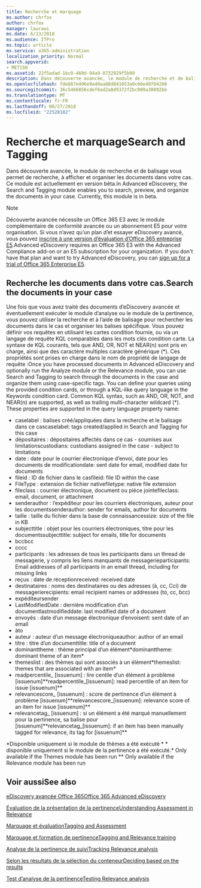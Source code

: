 ```yaml
---
title: Recherche et marquage
ms.author: chrfox
author: chrfox
manager: laurawi
ms.date: 6/13/2018
ms.audience: ITPro
ms.topic: article
ms.service: o365-administration
localization_priority: Normal
search.appverid:
- MET150
ms.assetid: 22f5adad-1bc0-460d-94a9-8732929f5b99
description: Dans découverte avancée, le module de recherche et de balisage vous permet de recherche, à afficher et organiser les documents dans votre cas. Ce module est actuellement en version bêta.
ms.openlocfilehash: fde887e496e9a40aa88d841053a0c66e48f04200
ms.sourcegitcommit: 36c5466056cdef6ad2a8d9372f2bc009a30892bb
ms.translationtype: MT
ms.contentlocale: fr-FR
ms.lasthandoff: 08/27/2018
ms.locfileid: "22528182"
---
```

# <a name="search-and-tagging"></a><span data-ttu-id="b4df1-104">Recherche et marquage</span><span class="sxs-lookup"><span data-stu-id="b4df1-104">Search and Tagging</span></span>

<span data-ttu-id="b4df1-p102">Dans découverte avancée, le module de recherche et de balisage vous permet de recherche, à afficher et organiser les documents dans votre cas. Ce module est actuellement en version bêta.</span><span class="sxs-lookup"><span data-stu-id="b4df1-p102">In Advanced eDiscovery, the Search and Tagging module enables you to search, preview, and organize the documents in your case. Currently, this module is in beta.</span></span>

> [!NOTE]
> <span data-ttu-id="b4df1-p103">Découverte avancée nécessite un Office 365 E3 avec le module complémentaire de conformité avancée ou un abonnement E5 pour votre organisation. Si vous n’avez qu’un plan d’et essayer eDiscovery avancé, vous pouvez [inscrire à une version d’évaluation d’Office 365 entreprise E5](https://go.microsoft.com/fwlink/p/?LinkID=698279).</span><span class="sxs-lookup"><span data-stu-id="b4df1-p103">Advanced eDiscovery requires an Office 365 E3 with the Advanced Compliance add-on or an E5 subscription for your organization. If you don't have that plan and want to try Advanced eDiscovery, you can [sign up for a trial of Office 365 Enterprise E5](https://go.microsoft.com/fwlink/p/?LinkID=698279).</span></span> 
  
## <a name="search-the-documents-in-your-case"></a><span data-ttu-id="b4df1-109">Recherche les documents dans votre cas.</span><span class="sxs-lookup"><span data-stu-id="b4df1-109">Search the documents in your case</span></span>

<span data-ttu-id="b4df1-p104">Une fois que vous avez traité des documents d’eDiscovery avancée et éventuellement exécuter le module d’analyse ou le module de la pertinence, vous pouvez utiliser la recherche et à l’aide de balisage pour rechercher les documents dans le cas et organiser les balises spécifique. Vous pouvez définir vos requêtes en utilisant les cartes condition fournie, ou via un langage de requête KQL comparables dans les mots clés condition carte. La syntaxe de KQL courants, tels que AND, OR, NOT et NEAR(n) sont pris en charge, ainsi que des caractère multiples caractère générique (\*). Ces propriétés sont prises en charge dans le nom de propriété de langage de requête :</span><span class="sxs-lookup"><span data-stu-id="b4df1-p104">Once you have processed documents in Advanced eDiscovery and optionally run the Analyze module or the Relevance module, you can use Search and Tagging to search through the documents in the case and organize them using case-specific tags. You can define your queries using the provided condition cards, or through a KQL-like query language in the Keywords condition card. Common KQL syntax, such as AND, OR, NOT, and NEAR(n) are supported, as well as trailing multi-character wildcard (\*). These properties are supported in the query language property name:</span></span>

- <span data-ttu-id="b4df1-114">caselabel : balises créé/appliquées dans la recherche et le balisage dans ce cas</span><span class="sxs-lookup"><span data-stu-id="b4df1-114">caselabel: tags created/applied in Search and Tagging for this case</span></span> 
- <span data-ttu-id="b4df1-115">dépositaires : dépositaires affectés dans ce cas - soumises aux limitations</span><span class="sxs-lookup"><span data-stu-id="b4df1-115">custodians: custodians assigned in the case - subject to limitations</span></span>
- <span data-ttu-id="b4df1-116">date : date pour le courrier électronique d’envoi, date pour les documents de modification</span><span class="sxs-lookup"><span data-stu-id="b4df1-116">date: sent date for email, modified date for documents</span></span>
- <span data-ttu-id="b4df1-117">fileid : ID de fichier dans le cas</span><span class="sxs-lookup"><span data-stu-id="b4df1-117">fileid: file ID within the case</span></span>
- <span data-ttu-id="b4df1-118">FileType : extension de fichier native</span><span class="sxs-lookup"><span data-stu-id="b4df1-118">filetype: native file extension</span></span>
- <span data-ttu-id="b4df1-119">fileclass : courrier électronique, document ou pièce jointe</span><span class="sxs-lookup"><span data-stu-id="b4df1-119">fileclass: email, document, or attachment</span></span>
- <span data-ttu-id="b4df1-120">senderauthor : l’expéditeur pour les courriers électroniques, auteur pour les documents</span><span class="sxs-lookup"><span data-stu-id="b4df1-120">senderauthor: sender for emails, author for documents</span></span>
- <span data-ttu-id="b4df1-121">taille : taille du fichier dans la base de connaissances</span><span class="sxs-lookup"><span data-stu-id="b4df1-121">size: size of the file in KB</span></span>
- <span data-ttu-id="b4df1-122">subjecttitle : objet pour les courriers électroniques, titre pour les documents</span><span class="sxs-lookup"><span data-stu-id="b4df1-122">subjecttitle: subject for emails, title for documents</span></span>
- <span data-ttu-id="b4df1-123">bcc</span><span class="sxs-lookup"><span data-stu-id="b4df1-123">bcc</span></span>
- <span data-ttu-id="b4df1-124">cc</span><span class="sxs-lookup"><span data-stu-id="b4df1-124">cc</span></span>
- <span data-ttu-id="b4df1-125">participants : les adresses de tous les participants dans un thread de messagerie, y compris les liens manquants de messagerie</span><span class="sxs-lookup"><span data-stu-id="b4df1-125">participants: Email addresses of all participants in an email thread, including for missing links</span></span>
- <span data-ttu-id="b4df1-126">reçus : date de réception</span><span class="sxs-lookup"><span data-stu-id="b4df1-126">received: received date</span></span>
- <span data-ttu-id="b4df1-127">destinataires : noms des destinataires ou des adresses (à, cc, Cci) de messagerie</span><span class="sxs-lookup"><span data-stu-id="b4df1-127">recipients: email recipient names or addresses (to, cc, bcc)</span></span>
- <span data-ttu-id="b4df1-128">expéditeur</span><span class="sxs-lookup"><span data-stu-id="b4df1-128">sender</span></span>
- <span data-ttu-id="b4df1-129">LastModifiedDate : dernière modification d’un document</span><span class="sxs-lookup"><span data-stu-id="b4df1-129">lastmodifieddate: last modified date of a document</span></span>
- <span data-ttu-id="b4df1-130">envoyés : date d’un message électronique d’envoi</span><span class="sxs-lookup"><span data-stu-id="b4df1-130">sent: sent date of an email</span></span>
- <span data-ttu-id="b4df1-131">à</span><span class="sxs-lookup"><span data-stu-id="b4df1-131">to</span></span>
- <span data-ttu-id="b4df1-132">auteur : auteur d’un message électronique</span><span class="sxs-lookup"><span data-stu-id="b4df1-132">author: author of an email</span></span>
- <span data-ttu-id="b4df1-133">titre : titre d’un document</span><span class="sxs-lookup"><span data-stu-id="b4df1-133">title: title of a document</span></span>
- <span data-ttu-id="b4df1-134">dominanttheme : thème principal d’un élément\*</span><span class="sxs-lookup"><span data-stu-id="b4df1-134">dominanttheme: dominant theme of an item\*</span></span>
- <span data-ttu-id="b4df1-135">themeslist : des thèmes qui sont associés à un élément\*</span><span class="sxs-lookup"><span data-stu-id="b4df1-135">themeslist: themes that are associated with an item\*</span></span>
- <span data-ttu-id="b4df1-136">readpercentile_ [issuenum] : lire centile d’un élément à problème [issuenum]\*\*</span><span class="sxs-lookup"><span data-stu-id="b4df1-136">readpercentile_[issuenum]: read percentile of an item for issue [issuenum]\*\*</span></span>
- <span data-ttu-id="b4df1-137">relevancescore_ [issuenum] : score de pertinence d’un élément à problème [issuenum]\*\*</span><span class="sxs-lookup"><span data-stu-id="b4df1-137">relevancescore_[issuenum]: relevance score of an item for issue [issuenum]\*\*</span></span>
- <span data-ttu-id="b4df1-138">relevancetag_ [issuenum] : si un élément a été marqué manuellement pour la pertinence, sa balise pour [issuenum]\*\*</span><span class="sxs-lookup"><span data-stu-id="b4df1-138">relevancetag_[issuenum]: if an item has been manually tagged for relevance, its tag for [issuenum]\*\*</span></span>

<span data-ttu-id="b4df1-139">\*Disponible uniquement si le module de thèmes a été exécuté \* \* disponible uniquement si le module de la pertinence a été exécuté.</span><span class="sxs-lookup"><span data-stu-id="b4df1-139">\* Only available if the Themes module has been run \*\* Only available if the Relevance module has been run</span></span>
  
## <a name="see-also"></a><span data-ttu-id="b4df1-140">Voir aussi</span><span class="sxs-lookup"><span data-stu-id="b4df1-140">See also</span></span>

[<span data-ttu-id="b4df1-141">eDiscovery avancée Office 365</span><span class="sxs-lookup"><span data-stu-id="b4df1-141">Office 365 Advanced eDiscovery</span></span>](office-365-advanced-ediscovery.md)
  
[<span data-ttu-id="b4df1-142">Évaluation de la présentation de la pertinence</span><span class="sxs-lookup"><span data-stu-id="b4df1-142">Understanding Assessment in Relevance</span></span>](assessment-in-relevance-in-advanced-ediscovery.md)
  
[<span data-ttu-id="b4df1-143">Marquage et évaluation</span><span class="sxs-lookup"><span data-stu-id="b4df1-143">Tagging and Assessment</span></span>](tagging-and-assessment-in-advanced-ediscovery.md)
  
[<span data-ttu-id="b4df1-144">Marquage et formation de pertinence</span><span class="sxs-lookup"><span data-stu-id="b4df1-144">Tagging and Relevance training</span></span>](tagging-and-relevance-training-in-advanced-ediscovery.md)
  
[<span data-ttu-id="b4df1-145">Analyse de la pertinence de suivi</span><span class="sxs-lookup"><span data-stu-id="b4df1-145">Tracking Relevance analysis</span></span>](track-relevance-analysis-in-advanced-ediscovery.md)
  
[<span data-ttu-id="b4df1-146">Selon les résultats de la sélection du conteneur</span><span class="sxs-lookup"><span data-stu-id="b4df1-146">Deciding based on the results</span></span>](decision-based-on-the-results-in-advanced-ediscovery.md)
  
[<span data-ttu-id="b4df1-147">Test d’analyse de la pertinence</span><span class="sxs-lookup"><span data-stu-id="b4df1-147">Testing Relevance analysis</span></span>](test-relevance-analysis-in-advanced-ediscovery.md)

